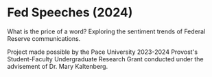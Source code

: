 # Fed Speeches (2024)
What is the price of a word? Exploring the sentiment trends of Federal Reserve communications.

Project made possible by the Pace University 2023-2024 Provost's Student-Faculty Undergraduate Research Grant conducted under the advisement of Dr. Mary Kaltenberg.

